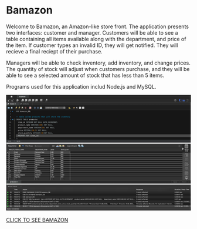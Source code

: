 # Bamazon

Welcome to Bamazon, an Amazon-like store front.  The application presents two interfaces: customer and manager.  Customers will be able to see a table containing all items available along with the department, and price of the item.  If customer types an invalid ID, they will get notified.  They will recieve a final reciept of their purchase.  

Managers will be able to check inventory, add inventory, and change prices.  The quantity of stock will adjust when customers purchase, and they will be able to see a selected amount of stock that has less than 5 items.

Programs used for this application includ Node.js and MySQL. 

![alt text](images/mysql.png)

[CLICK TO SEE BAMAZON](https://drive.google.com/file/d/1fWKamO3ddC3I4dVf4qVpvpiQavcc7HZU/view?usp=sharing)


